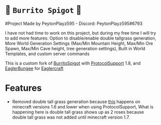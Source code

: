 # 🌯 `Burrito Spigot` 🌯

#Project Made by PeytonPlayz595 - Discord: PeytonPlayz595#6793

I have not had time to work on this project, but during my free time I will try to add more features:
Option to disable/enable double tallgrass generation,
More World Generation Settings (Max/Min Mountain Height, Max/Min Ore Spawn, Max/Min Cave height, tree generation settings),
Built in World Templates,
and custom server commands


This is a custom fork of [BurritoSpigot](https://github.com/CobbleSword/BurritoSpigot/) with [ProtocolSupport](https://github.com/ProtocolSupport/ProtocolSupport) 1.8, and [EaglerBungee](https://github.com/lax1dude/eaglercraft/tree/main/stable-download/java/bungee_command) for [Eaglercraft](https://g.deev.is/eaglercraft/)

# Features
- Removed double tall grass generation because [this](https://www.mediafire.com/file/zfjojyrntxfa8ai/Screenshot+2022-10-01+5.06.39+PM.png/file) happens on minecraft versions 1.6 and lower when using ProtocolSupport, What is happening here is double tall grass shows up as 2 roses because double tall grass was not added until minecraft version 1.7.
